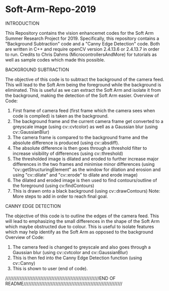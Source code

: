 # Soft-Arm-Repo-2019

INTRODUCTION

This Repository contains the vision enhancemet codes for the Soft Arm Summer Research Project for 2019.
Specifically, this repository contains a "Background Subtraction" code and a "Canny Edge Detection" code.
Both are written in C++ and require openCV version 2.4.13.6 or 2.4.13.7 in order to run.
Credits to Chris Dahms (MicrocontrollersAndMore) for tutorials as well as sample codes which made this possible.

BACKGROUND SUBTRACTION

The objective of this code is to subtract the background of the camera feed.
This will lead to the Soft Arm being the foreground while the background is eliminated.
This is useful as we can extract the Soft Arm and isolate it from the background, making the detection
of the Soft Arm easier.
Overview of Code:
1. First frame of camera feed (first frame which the camera sees when code is compiled) is taken as the background.
2. The background frame and the current camera frame get converted to a greyscale image (using cv::cvtcolor) as well as a 
   Gaussian blur (using cv::GaussianBlur)
3. The camera frame is compared to the background frame and the absolute difference is produced (using cv::absdiff).
4. The absolute difference is then goes through a threshold filter to increase visibility of differences (using cv::threshold)
5. The thresholded image is dilated and eroded to further increase major differences in the two frames and minimise 
   minor differences (using "cv::getStructuringElement" as the window for dilation and erosion and using "cv::dilate" and "cv::erode"
   to dilate and erode image)
6. The dilated and eroded image is then used to find contours/outline of the foreground (using cv:findContours)
7. This is drawn onto a black background (using cv::drawContours)
Note: More steps to add in order to reach final goal.

CANNY EDGE DETECTION

The objective of this code is to outline the edges of the camera feed.
This will lead to emphasizing the small differences in the shape of the Soft Arm which maybe obstructed due to colour.
This is useful to isolate features which may help identify as the Soft Arm as opposed to the background
Overview of Code:
1. The camera feed is changed to greyscale and also goes through a Gaussian blur (using cv::cvtcolor and cv::GaussianBlur)
2. This is then fed into the Canny Edge Detection function (using cv::Canny)
3. This is shown to user (end of code).

///////////////////////////////////////////////////////////END OF README//////////////////////////////////////////////////////////////


   

